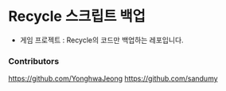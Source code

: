 # Recycle 스크립트 백업
- 게임 프로젝트 : Recycle의 코드만 백업하는 레포입니다. 
### Contributors
https://github.com/YonghwaJeong
https://github.com/sandumy

